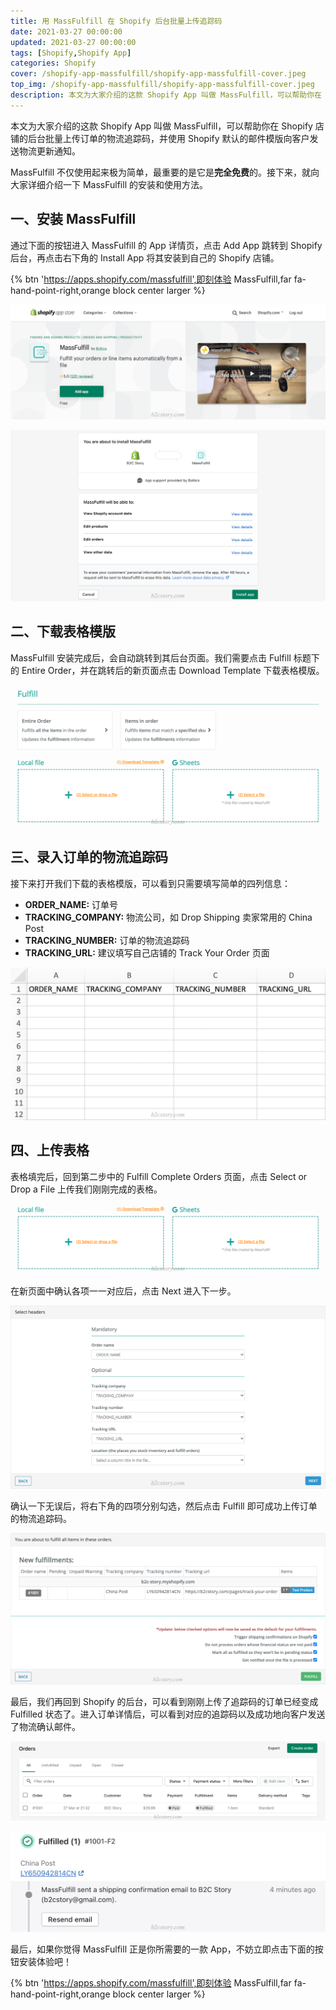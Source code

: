 ```yaml
---
title: 用 MassFulfill 在 Shopify 后台批量上传追踪码
date: 2021-03-27 00:00:00
updated: 2021-03-27 00:00:00
tags: [Shopify,Shopify App]
categories: Shopify
cover: /shopify-app-massfulfill/shopify-app-massfulfill-cover.jpeg
top_img: /shopify-app-massfulfill/shopify-app-massfulfill-cover.jpeg
description: 本文为大家介绍的这款 Shopify App 叫做 MassFulfill，可以帮助你在 Shopify 店铺的后台批量上传订单的物流追踪码，并使用 Shopify 默认的邮件模版向客户发送物流更新通知。
---
```

本文为大家介绍的这款 Shopify App 叫做 MassFulfill，可以帮助你在 Shopify 店铺的后台批量上传订单的物流追踪码，并使用 Shopify 默认的邮件模版向客户发送物流更新通知。

MassFulfill 不仅使用起来极为简单，最重要的是它是**完全免费**的。接下来，就向大家详细介绍一下 MassFulfill 的安装和使用方法。

## 一、安装 MassFulfill

通过下面的按钮进入 MassFulfill 的 App 详情页，点击 Add App 跳转到 Shopify 后台，再点击右下角的 Install App 将其安装到自己的 Shopify 店铺。

{% btn 'https://apps.shopify.com/massfulfill',即刻体验 MassFulfill,far fa-hand-point-right,orange block center larger %}

![点击 Add App 将 MassFulfill 添加到 Shopify 店铺](/shopify-app-massfulfill/add-massfulfill-to-shopify-store.png)

![点击 Install App 进行安装](/shopify-app-massfulfill/install-massfulfill-app-to-shopify-store.png)

## 二、下载表格模版

MassFulfill 安装完成后，会自动跳转到其后台页面。我们需要点击 Fulfill 标题下的 Entire Order，并在跳转后的新页面点击 Download Template 下载表格模版。

![选择 Entire Order 并在新页面点击 Download Template 下载 Excel 模版](/shopify-app-massfulfill/massfulfill-fulfill-entire-order-and-download-template.png)

## 三、录入订单的物流追踪码

接下来打开我们下载的表格模版，可以看到只需要填写简单的四列信息：

- **ORDER_NAME:** 订单号
- **TRACKING_COMPANY:** 物流公司，如 Drop Shipping 卖家常用的 China Post
- **TRACKING_NUMBER:** 订单的物流追踪码
- **TRACKING_URL:** 建议填写自己店铺的 Track Your Order 页面

![在 Excel 模版中填写四列对应的信息](/shopify-app-massfulfill/massfulfill-excel-template.png)

## 四、上传表格

表格填完后，回到第二步中的 Fulfill Complete Orders 页面，点击 Select or Drop a File 上传我们刚刚完成的表格。

![点击 Select or Drop a File 上传 Excel 表格](/shopify-app-massfulfill/massfulfill-upload-the-excel-file.png)

在新页面中确认各项一一对应后，点击 Next 进入下一步。

![确保各项一一对应](/shopify-app-massfulfill/massfulfill-select-headers.png)

确认一下无误后，将右下角的四项分别勾选，然后点击 Fulfill 即可成功上传订单的物流追踪码。

![核对一下填写的信息是否有误](/shopify-app-massfulfill/massfulfill-confirm-fulfillments.png)

最后，我们再回到 Shopify 的后台，可以看到刚刚上传了追踪码的订单已经变成 Fulfilled 状态了。进入订单详情后，可以看到对应的追踪码以及成功地向客户发送了物流确认邮件。

![可以看到该订单已经变成 Fulfilled 状态了](/shopify-app-massfulfill/shopify-order-fulfilled-status.png)

![追踪码成功上传，物流确认邮件也成功发送](/shopify-app-massfulfill/shopify-order-details-with-tracking-number.png)

最后，如果你觉得 MassFulfill 正是你所需要的一款 App，不妨立即点击下面的按钮安装体验吧！

{% btn 'https://apps.shopify.com/massfulfill',即刻体验 MassFulfill,far fa-hand-point-right,orange block center larger %}
